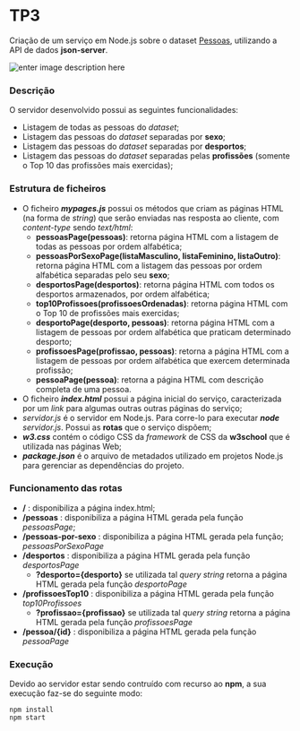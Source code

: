 # TP3

Criação de um serviço em Node.js sobre o dataset [Pessoas](https://epl.di.uminho.pt/~jcr/AULAS/ATP2022/), utilizando a API de dados **json-server**.

![enter image description here](https://raw.githubusercontent.com/henriqueparola/RPCW2023/master/TP3/images/banner.png)

### Descrição
O servidor desenvolvido possui as seguintes  funcionalidades:
* Listagem de todas as pessoas do *dataset*;
* Listagem das pessoas do *dataset* separadas por **sexo**;
* Listagem das pessoas do *dataset* separadas por **desportos**;
* Listagem das pessoas do *dataset* separadas pelas **profissões** (somente o Top 10 das profissões mais exercidas);

### Estrutura de ficheiros
* O ficheiro ***mypages.js*** possui os métodos que criam as páginas HTML (na forma de *string*) que serão enviadas nas resposta ao cliente, com *content-type* sendo *text/html*:
	* **pessoasPage(pessoas)**: retorna página HTML com a listagem de todas as pessoas por ordem alfabética;
	* **pessoasPorSexoPage(listaMasculino, listaFeminino, listaOutro)**: retorna página HTML com a listagem das pessoas por ordem alfabética separadas pelo seu **sexo**;
	* **desportosPage(desportos)**: retorna página HTML com todos os desportos armazenados, por ordem alfabética;
	* **top10Profissoes(profissoesOrdenadas)**: retorna página HTML com o Top 10 de profissões mais exercidas;
	* **desportoPage(desporto, pessoas)**: retorna página HTML com a listagem de pessoas por ordem alfabética  que praticam determinado desporto;
	* **profissoesPage(profissao, pessoas)**: retorna a página HTML com a listagem de pessoas por ordem alfabética que exercem determinada profissão;
    * **pessoaPage(pessoa)**: retorna a página HTML com descrição completa de uma pessoa.
* O ficheiro ***index.html*** possui a página inicial do serviço, caracterizada por um *link* para algumas outras outras páginas do serviço;
* *servidor.js* é o servidor em Node.js. Para corre-lo para executar ***node** servidor.js*. Possui as **rotas** que o serviço dispõem;
* ***w3.css*** contém o código CSS da *framework* de CSS da **w3school** que é utilizada nas páginas Web;
* ***package.json*** é o arquivo de metadados utilizado em projetos Node.js para gerenciar as dependências do projeto.

### Funcionamento das rotas

* **/** : disponibiliza a página index.html;
* **/pessoas** : disponibiliza a página HTML gerada pela função *pessoasPage*;
* **/pessoas-por-sexo** : disponibiliza a página HTML gerada pela função; *pessoasPorSexoPage*
* **/desportos** : disponibiliza a página HTML gerada pela função *desportosPage*
    * **?desporto={desporto}** se utilizada tal *query string* retorna a página HTML gerada pela função *desportoPage*
* **/profissoesTop10** : disponibiliza a página HTML gerada pela função *top10Profissoes*
    * **?profissao={profissao}** se utilizada tal *query string* retorna a página HTML gerada pela função *profissoesPage*
* **/pessoa/{id}** : disponibiliza a página HTML gerada pela função *pessoaPage*
    
### Execução

Devido ao servidor estar sendo contruído com recurso ao **npm**, a sua execução faz-se do seguinte modo:

```
npm install
npm start
```